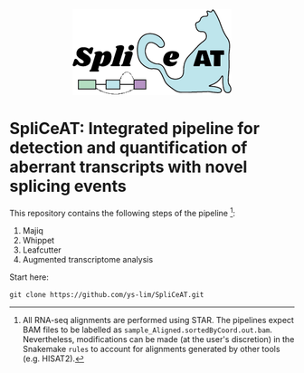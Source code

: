 <p align="center">
  <img src="images/Logo.png">
</p>

# SpliCeAT: Integrated pipeline for detection and quantification of aberrant transcripts with novel splicing events

This repository contains the following steps of the pipeline [^1]:
1. Majiq
2. Whippet
3. Leafcutter
4. Augmented transcriptome analysis

Start here: 
```
git clone https://github.com/ys-lim/SpliCeAT.git
```

[^1]: All RNA-seq alignments are performed using STAR. The pipelines expect BAM files to be labelled as `sample_Aligned.sortedByCoord.out.bam`. Nevertheless, modifications can be made (at the user's discretion) in the Snakemake `rules` to account for alignments generated by other tools (e.g. HISAT2). 
